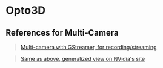 # Opto3D

## References for Multi-Camera
> [Multi-camera with GStreamer, for recording/streaming](https://developer.ridgerun.com/wiki/index.php?title=NVIDIA_GTC_2020:_How_to_build_a_multi-camera_Media_Server_for_AI_processing_on_Jetson#Running_The_Demo)

> [Same as above, generalized view on NVidia's site](https://developer.nvidia.com/blog/building-multi-camera-media-server-ai-processing-jetson/)
